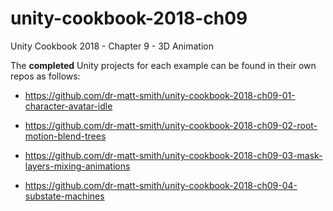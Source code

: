 # unity-cookbook-2018-ch09
Unity Cookbook 2018 - Chapter 9 - 3D Animation

The **completed** Unity projects for each example can be found in their own repos as follows:

- https://github.com/dr-matt-smith/unity-cookbook-2018-ch09-01-character-avatar-idle

- https://github.com/dr-matt-smith/unity-cookbook-2018-ch09-02-root-motion-blend-trees

- https://github.com/dr-matt-smith/unity-cookbook-2018-ch09-03-mask-layers-mixing-animations

- https://github.com/dr-matt-smith/unity-cookbook-2018-ch09-04-substate-machines

